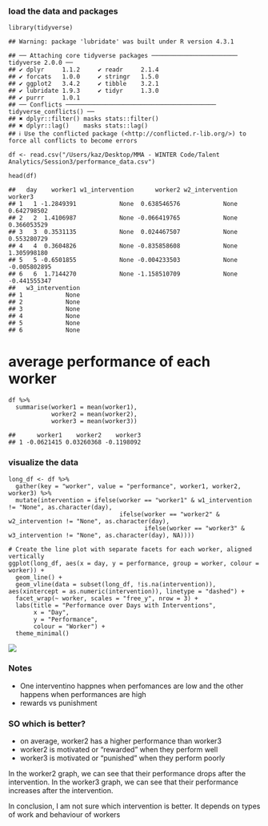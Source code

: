 ### load the data and packages

    library(tidyverse)

    ## Warning: package 'lubridate' was built under R version 4.3.1

    ## ── Attaching core tidyverse packages ──────────────────────── tidyverse 2.0.0 ──
    ## ✔ dplyr     1.1.2     ✔ readr     2.1.4
    ## ✔ forcats   1.0.0     ✔ stringr   1.5.0
    ## ✔ ggplot2   3.4.2     ✔ tibble    3.2.1
    ## ✔ lubridate 1.9.3     ✔ tidyr     1.3.0
    ## ✔ purrr     1.0.1     
    ## ── Conflicts ────────────────────────────────────────── tidyverse_conflicts() ──
    ## ✖ dplyr::filter() masks stats::filter()
    ## ✖ dplyr::lag()    masks stats::lag()
    ## ℹ Use the conflicted package (<http://conflicted.r-lib.org/>) to force all conflicts to become errors

    df <- read.csv("/Users/kaz/Desktop/MMA - WINTER Code/Talent Analytics/Session3/performance_data.csv")

    head(df)

    ##   day    worker1 w1_intervention      worker2 w2_intervention      worker3
    ## 1   1 -1.2849391            None  0.638546576            None  0.642798502
    ## 2   2  1.4106987            None -0.066419765            None  0.366053529
    ## 3   3  0.3531135            None  0.024467507            None  0.553280729
    ## 4   4  0.3604826            None -0.835858608            None  1.305998180
    ## 5   5 -0.6501855            None -0.004233503            None -0.005802895
    ## 6   6  1.7144270            None -1.158510709            None -0.441555347
    ##   w3_intervention
    ## 1            None
    ## 2            None
    ## 3            None
    ## 4            None
    ## 5            None
    ## 6            None

# average performance of each worker

    df %>%
      summarise(worker1 = mean(worker1),
                worker2 = mean(worker2),
                worker3 = mean(worker3))

    ##      worker1    worker2    worker3
    ## 1 -0.0621415 0.03260368 -0.1198092

### visualize the data

    long_df <- df %>%
      gather(key = "worker", value = "performance", worker1, worker2, worker3) %>%
      mutate(intervention = ifelse(worker == "worker1" & w1_intervention != "None", as.character(day),
                                   ifelse(worker == "worker2" & w2_intervention != "None", as.character(day),
                                          ifelse(worker == "worker3" & w3_intervention != "None", as.character(day), NA))))

    # Create the line plot with separate facets for each worker, aligned vertically
    ggplot(long_df, aes(x = day, y = performance, group = worker, colour = worker)) +
      geom_line() +
      geom_vline(data = subset(long_df, !is.na(intervention)), aes(xintercept = as.numeric(intervention)), linetype = "dashed") +
      facet_wrap(~ worker, scales = "free_y", nrow = 3) +
      labs(title = "Performance over Days with Interventions",
           x = "Day",
           y = "Performance",
           colour = "Worker") +
      theme_minimal()

![](/Users/kaz/Desktop/MMA%20-%20WINTER%20Code/Talent%20Analytics/Session3/performance_paradox_files/figure-markdown_strict/unnamed-chunk-4-1.png)

### Notes

-   One interventino happnes when perfomances are low and the other
    happens when performances are high
-   rewards vs punishment

### SO which is better?

-   on average, worker2 has a higher performance than worker3
-   worker2 is motivated or “rewarded” when they perform well
-   worker3 is motivated or “punished” when they perform poorly

In the worker2 graph, we can see that their performance drops after the
intervention. In the worker3 graph, we can see that their performance
increases after the intervention.

In conclusion, I am not sure which intervention is better. It depends on
types of work and behaviour of workers
